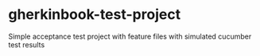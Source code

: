 # gherkinbook-test-project
Simple acceptance test project with feature files with simulated cucumber test results
